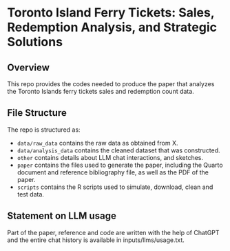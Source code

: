 # Toronto Island Ferry Tickets: Sales, Redemption Analysis, and Strategic Solutions

## Overview

This repo provides the codes needed to produce the paper that analyzes the Toronto Islands ferry tickets sales and redemption count data.


## File Structure

The repo is structured as:

-   `data/raw_data` contains the raw data as obtained from X.
-   `data/analysis_data` contains the cleaned dataset that was constructed.
-   `other` contains details about LLM chat interactions, and sketches.
-   `paper` contains the files used to generate the paper, including the Quarto document and reference bibliography file, as well as the PDF of the paper. 
-   `scripts` contains the R scripts used to simulate, download, clean and test data.


## Statement on LLM usage

Part of the paper, reference and code are written with the help of ChatGPT and the entire chat history is available in inputs/llms/usage.txt.

